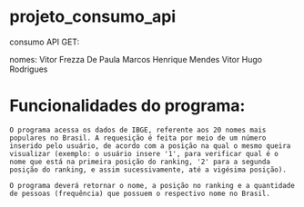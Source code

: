 # projeto_consumo_api
consumo API GET:

nomes: Vitor Frezza De Paula 
       Marcos Henrique Mendes
       Vitor Hugo Rodrigues


# Funcionalidades do programa:

    O programa acessa os dados de IBGE, referente aos 20 nomes mais populares no Brasil. A requesição é feita por meio de um número inserido pelo usuário, de acordo com a posição na qual o mesmo queira visualizar (exemplo: o usuário insere '1', para verificar qual é o nome que está na primeira posição do ranking, '2' para a segunda posição do ranking, e assim sucessivamente, até a vigésima posição).
    
    O programa deverá retornar o nome, a posição no ranking e a quantidade de pessoas (frequência) que possuem o respectivo nome no Brasil.